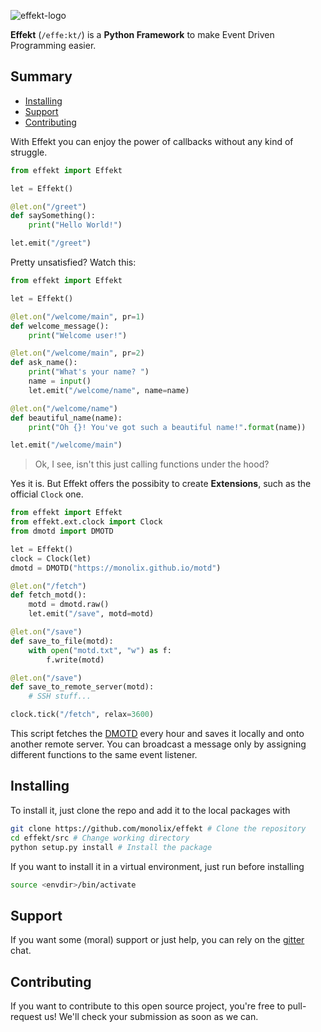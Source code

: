 ![effekt-logo](https://i.imgur.com/f0KGccz.png)

**Effekt** (`/effe:kt/`) is a **Python Framework** to make Event Driven Programming easier.

## Summary
 * [Installing](#installing)
 * [Support](#support)
 * [Contributing](#contributing)

With Effekt you can enjoy the power of callbacks without any kind of struggle.
```python
from effekt import Effekt

let = Effekt()

@let.on("/greet")
def saySomething():
    print("Hello World!")

let.emit("/greet")
```

Pretty unsatisfied? Watch this:
```python
from effekt import Effekt

let = Effekt()

@let.on("/welcome/main", pr=1)
def welcome_message():
    print("Welcome user!")

@let.on("/welcome/main", pr=2)
def ask_name():
    print("What's your name? ")
    name = input()
    let.emit("/welcome/name", name=name)

@let.on("/welcome/name")
def beautiful_name(name):
    print("Oh {}! You've got such a beautiful name!".format(name))

let.emit("/welcome/main")
```

> Ok, I see, isn't this just calling functions under the hood?

Yes it is. But Effekt offers the possibity to create **Extensions**, such as the official `Clock` one.
```python
from effekt import Effekt
from effekt.ext.clock import Clock
from dmotd import DMOTD

let = Effekt()
clock = Clock(let)
dmotd = DMOTD("https://monolix.github.io/motd")

@let.on("/fetch")
def fetch_motd():
    motd = dmotd.raw()
    let.emit("/save", motd=motd)

@let.on("/save")
def save_to_file(motd):
    with open("motd.txt", "w") as f:
        f.write(motd)

@let.on("/save")
def save_to_remote_server(motd):
    # SSH stuff...

clock.tick("/fetch", relax=3600)
```
This script fetches the [DMOTD](https://github.com/monolix/dmotd) every hour and saves it locally and onto another remote server.
You can broadcast a message only by assigning different functions to the same event listener.

## Installing
To install it, just clone the repo and add it to the local packages with
```bash
git clone https://github.com/monolix/effekt # Clone the repository
cd effekt/src # Change working directory
python setup.py install # Install the package
```

If you want to install it in a virtual environment, just run before installing

```bash
source <envdir>/bin/activate
```

## Support
If you want some (moral) support or just help, you can rely on the [gitter](https://gitter.im/effekt-framework) chat.

## Contributing
If you want to contribute to this open source project, you're free to pull-request us! We'll check your submission as soon as we can.
